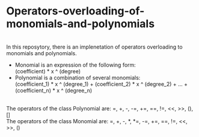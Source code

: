 # Operators-overloading-of-monomials-and-polynomials
<br>In this reposytory, there is an implenetation of operators overloading to monomials and polynomials.
- Monomial is an expression of the following form: 
<br>(coefficient) * x ^ (degree)
- Polynomial is a combination of several monomials: 
<br>(coefficient_1) * x ^ (degree_1) +  (coefficient_2) * x ^ (degree_2) + ... + (coefficient_n) * x ^ (degree_n)

<br>The operators of the class Polynomial are: =, +, -, -=, +=, ==, !=, <<, >>, (), []
<br>The operators of the class Monomial are: =, +, -, *, *=, -=, +=, ==, !=, <<, >>, ()
